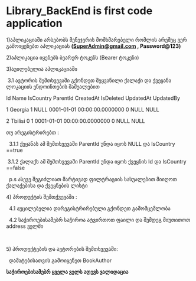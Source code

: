 # Library\_BackEnd is first code application



1)აპლიკაციაში არსებობს მენეჯერის მომხმარებელი რომლის არეშეც ვერ გამოიყენებთ აპლიკაციას **(SuperAdmin@gmail.com , Password@123)**



2)აპლიკაცია იყენებს ბეარერ ტოკენს (Bearer ტოკენი)



3)აუილებელია აპლიკაციაში

&nbsp;3.1 ავტორის შემთხვევაში გქონდეთ შეყვანილი ქალაქი და ქვეყანა ლოკაციის ენდოინთების შაშუალებით

Id	Name	IsCountry	ParentId	CreatedAt	IsDeleted	UpdatedAt	UpdatedBy

1	Georgia	1	NULL	0001-01-01 00:00:00.0000000	0	NULL	NULL

2	Tbilisi	0	1	0001-01-01 00:00:00.0000000	0	NULL	NULL

თუ არეგისტრირებთ :

&nbsp; 3.1.1 ქეყანას ამ შემთხვევაში  ParentId  უნდა იყოს NULL და  IsCountry ==true

 3.1.2 ქალაქს ამ შემთხვევაში  ParentId   უნდა იყოს ქვეყნის Id  და  IsCountry ==false

&nbsp;  p.s ასევე შეგიძლიათ მარტივად ფილტრაციის სასუალებით მიიღოთ ქალაქებისა და ქვეყნების ლისტი



4\) პროდუქტის შემთქვევაში :

&nbsp; 4.1 აუცილებელია დარეგისტრირებული გქონდეთ  გამომცემლობა

&nbsp; 4.2  საჭიროებისამებრ საჭიროა ატვირთოთ ფაილი და შემდეგ მიუთითოთ   address ველში

&nbsp; 

5\) პროდუქტების და ავტორების  შემთხვევაში:

&nbsp;  დამატებისათვის გამოიყენეთ  BookAuthor



**საჭიროებისამებრ ყველა ველს ადევს ვალიდაცია**











